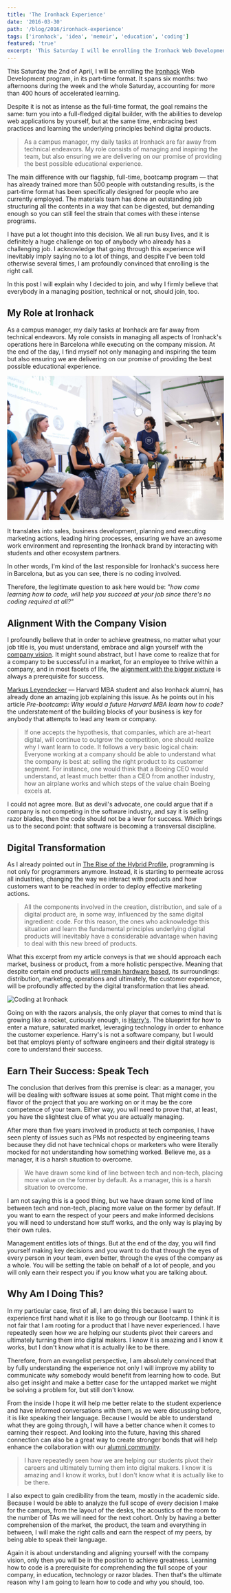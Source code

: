 ```yaml
---
title: 'The Ironhack Experience'
date: '2016-03-30'
path: '/blog/2016/ironhack-experience'
tags: ['ironhack', 'idea', 'memoir', 'education', 'coding']
featured: 'true'
excerpt: 'This Saturday I will be enrolling the Ironhack Web Development program, and why everybody in a managing position, technical or not, should join, too.'
---
```


This Saturday the 2nd of April, I will be enrolling the [Ironhack](https://www.ironhack.com) Web Development program, in its part-time format. It spans six months: two afternoons during the week and the whole Saturday, accounting for more than 400 hours of accelerated learning.

Despite it is not as intense as the full-time format, the goal remains the same: turn you into a full-fledged digital builder, with the abilities to develop web applications by yourself, but at the same time, embracing best practices and learning the underlying principles behind digital products.

> As a campus manager, my daily tasks at Ironhack are far away from technical endeavors. My role consists of managing and inspiring the team, but also ensuring we are delivering on our promise of providing the best possible educational experience.

The main difference with our flagship, full-time, bootcamp program — that has already trained more than 500 people with outstanding results, is the part-time format has been specifically designed for people who are currently employed. The materials team has done an outstanding job structuring all the contents in a way that can be digested, but demanding enough so you can still feel the strain that comes with these intense programs.

I have put a lot thought into this decision. We all run busy lives, and it is definitely a huge challenge on top of anybody who already has a challenging job. I acknowledge that going through this experience will inevitably imply saying no to a lot of things, and despite I've been told otherwise several times, I am profoundly convinced that enrolling is the right call.

In this post I will explain why I decided to join, and why I firmly believe that everybody in a managing position, technical or not, should join, too.

## My Role at Ironhack

As a campus manager, my daily tasks at Ironhack are far away from technical endeavors. My role consists in managing all aspects of Ironhack's operations here in Barcelona while executing on the company mission. At the end of the day, I find myself not only managing and inspiring the team but also ensuring we are delivering on our promise of providing the best possible educational experience.

![Ironhack and Friends event](../../../img/ironhack-friends.jpg 'Ironhack and Friends event in the Barcelona Campus')

It translates into sales, business development, planning and executing marketing actions, leading hiring processes, ensuring we have an awesome work environment and representing the Ironhack brand by interacting with students and other ecosystem partners.

In other words, I'm kind of the last responsible for Ironhack's success here in Barcelona, but as you can see, there is no coding involved.

Therefore, the legitimate question to ask here would be: _"how come learning how to code, will help you succeed at your job since there's no coding required at all?"_

## Alignment With the Company Vision

I profoundly believe that in order to achieve greatness, no matter what your job title is, you must understand, embrace and align yourself with the [company vision](/blog/2014/vision). It might sound abstract, but I have come to realize that for a company to be successful in a market, for an employee to thrive within a company, and in most facets of life, the [alignment with the bigger picture](/blog/2017/alignment) is always a prerequisite for success.

[Markus Leyendecker](https://www.linkedin.com/in/leyendecker) — Harvard MBA student and also Ironhack alumni, has already done an amazing job explaining this issue. As he points out in his article _Pre-bootcamp: Why would a future Harvard MBA learn how to code?_ the understatement of the building blocks of your business is key for anybody that attempts to lead any team or company.

> If one accepts the hypothesis, that companies, which are at-heart digital, will continue to outgrow the competition, one should realize why I want learn to code. It follows a very basic logical chain: Everyone working at a company should be able to understand what the company is best at: selling the right product to its customer segment. For instance, one would think that a Boeing CEO would understand, at least much better than a CEO from another industry, how an airplane works and which steps of the value chain Boeing excels at.

I could not agree more. But as devil's advocate, one could argue that if a company is not competing in the software industry, and say it is selling razor blades, then the code should not be a lever for success. Which brings us to the second point: that software is becoming a transversal discipline.

## Digital Transformation

As I already pointed out in [The Rise of the Hybrid Profile](/blog/2016/hybrid-profile), programming is not only for programmers anymore. Instead, it is starting to permeate across all industries, changing the way we interact with products and how customers want to be reached in order to deploy effective marketing actions.

> All the components involved in the creation, distribution, and sale of a digital product are, in some way, influenced by the same digital ingredient: code. For this reason, the ones who acknowledge this situation and learn the fundamental principles underlying digital products will inevitably have a considerable advantage when having to deal with this new breed of products.

What this excerpt from my article conveys is that we should approach each market, business or product, from a more holistic perspective. Meaning that despite certain end products [will remain hardware based](/blog/2015/scale), its surroundings: distribution, marketing, operations and ultimately, the customer experience, will be profoundly affected by the digital transformation that lies ahead.

![Coding at Ironhack](coding-ironhack.jpg 'Coding at Ironhack')

Going on with the razors analysis, the only player that comes to mind that is growing like a rocket, curiously enough, is [Harry's](https://www.harrys.com/). The blueprint for how to enter a mature, saturated market, leveraging technology in order to enhance the customer experience. Harry's is not a software company, but I would bet that employs plenty of software engineers and their digital strategy is core to understand their success.

## Earn Their Success: Speak Tech

The conclusion that derives from this premise is clear: as a manager, you will be dealing with software issues at some point. That might come in the flavor of the project that you are working on or it may be the core competence of your team. Either way, you will need to prove that, at least, you have the slightest clue of what you are actually managing.

After more than five years involved in products at tech companies, I have seen plenty of issues such as PMs not respected by engineering teams because they did not have technical chops or marketers who were literally mocked for not understanding how something worked. Believe me, as a manager, it is a harsh situation to overcome.

> We have drawn some kind of line between tech and non-tech, placing more value on the former by default. As a manager, this is a harsh situation to overcome.

I am not saying this is a good thing, but we have drawn some kind of line between tech and non-tech, placing more value on the former by default. If you want to earn the respect of your peers and make informed decisions you will need to understand how stuff works, and the only way is playing by their own rules.

Management entitles lots of things. But at the end of the day, you will find yourself making key decisions and you want to do that through the eyes of every person in your team, even better, through the eyes of the company as a whole. You will be setting the table on behalf of a lot of people, and you will only earn their respect you if you know what you are talking about.

## Why Am I Doing This?

In my particular case, first of all, I am doing this because I want to experience first hand what it is like to go through our Bootcamp. I think it is not fair that I am rooting for a product that I have never experienced. I have repeatedly seen how we are helping our students pivot their careers and ultimately turning them into digital makers. I know it is amazing and I know it works, but I don't know what it is actually like to be there.

Therefore, from an evangelist perspective, I am absolutely convinced that by fully understanding the experience not only I will improve my ability to communicate _why_ somebody would benefit from learning how to code. But also get insight and make a better case for the untapped market we might be solving a problem for, but still don't know.

From the inside I hope it will help me better relate to the student experience and have informed conversations with them, as we were discussing before, it is like speaking their language. Because I would be able to understand what they are going through, I will have a better chance when it comes to earning their respect. And looking into the future, having this shared connection can also be a great way to create stronger bonds that will help enhance the collaboration with our [alumni community](/blog/2017/building-our-community).

> I have repeatedly seen how we are helping our students pivot their careers and ultimately turning them into digital makers. I know it is amazing and I know it works, but I don't know what it is actually like to be there.

I also expect to gain credibility from the team, mostly in the academic side. Because I would be able to analyze the full scope of every decision I make for the campus, from the layout of the desks, the acoustics of the room to the number of TAs we will need for the next cohort. Only by having a better comprehension of the market, the product, the team and everything in between, I will make the right calls and earn the respect of my peers, by being able to speak their language.

Again it is about understanding and aligning yourself with the company vision, only then you will be in the position to achieve greatness. Learning how to code is a prerequisite for comprehending the full scope of your company, in education, technology or razor blades. Then that's the ultimate reason why I am going to learn how to code and why you should, too.
